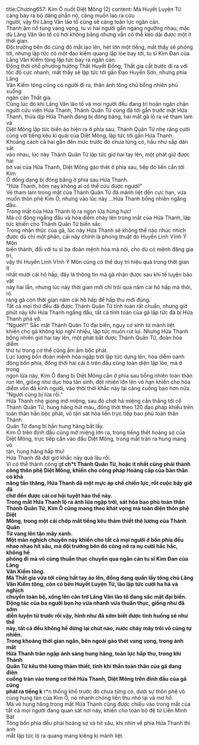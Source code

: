 title:Chương657: Kim Ô nuốt Diệt Mông (2)
content:
Mà Huyết Luyện Tử càng bày ra bộ dáng phẫn nộ, càng muốn lao ra cứu<br>người, vậy thì Lăng Vân lão tổ cũng sẽ càng toàn lực ngăn cản.<br>Thanh âm nổ tung vang vọng, tu vi hai người gần ngang ngưỡng nhau, mặc<br>dù Lăng Vân lão tổ có hơi không bằng nhưng vẫn có thể kéo dài được một ít<br>thời gian.<br>Đội trưởng bên đó cũng đỏ mắt lao lên, hét lớn một tiếng, mắt thấy sẽ phóng<br>tới, nhưng lập tức có một đạo kiếm quang lập lòe bay tới, tu sĩ Kim Đan của<br>Lăng Vân Kiếm tông lập tức bay ra ngăn cản.<br>Đồng thời chỗ phương hướng Thất Huyết Đồng, Thất gia cất bước đi ra với<br>tốc độ cực nhanh, mắt thấy sẽ lập tức tới gần Đạo Huyền Sơn, nhưng phía Lăng<br>Vân Kiếm tông cũng có người đi ra, thân ảnh tông chủ bỗng nhiên phủ xuống<br>ngăn cản Thất gia.<br>Cùng lúc đó khi Lăng Vân lão tổ và mọi người đều đang trì hoãn ngăn chặn<br>người cứu viện Hứa Thanh, Thánh Quân Tử cũng đã tới gần trước mặt Hứa<br>Thanh, thừa dịp Hứa Thanh đang bị đóng băng, hai mắt gã lộ ra vẻ tham lam và<br>Diệt Mông lập tức biến ảo hiện ra ở phía sau, Thánh Quân Tử nhe răng cười<br>cùng với tiếng kêu kì quái của Diệt Mông, lập tức tới gần Hứa Thanh.<br>Khoảng cách cả hai gần đến mức trước đó chưa từng có, hầu như sắp dán sát<br>vào nhau, lúc này Thánh Quân Tử lập tức giơ hai tay lên, một phát giữ được hai<br>bờ vai của Hứa Thanh, Diệt Mông gào thét ở phía sau, tiếp đó liền cắn tới Kim<br>Ô đồng dạng bị đóng băng ở phía sau Hứa Thanh.<br>"Hứa Thanh, hôm nay không ai có thể cứu được ngươi!"<br>Vẻ tham lam trong mắt của Thánh Quân Tử đã mãnh liệt đến cực hạn, vừa<br>muốn thôn phệ Kim Ô, nhưng vào lúc này …Hứa Thanh bỗng nhiên ngẩng đầu.<br>Trong mắt của Hứa Thanh lộ ra ngọn lửa hừng hực!<br>Mà cử động ngẩng đầu và hỏa diễm cháy lên trong mắt của Hứa Thanh, lập<br>tức khiến cho Thánh Quân Tử biến sắc.<br>Trong nhận thức của gã, lúc này Hứa Thanh sẽ không thể nào nhúc nhích<br>được dù chỉ một phân, cái này chính là phong thuật do Huyền Linh Vĩnh Ý Môn<br>biến thành, đối với tu sĩ ba đoàn mệnh hỏa mà nói, cho dù có mệnh đăng gia trì,<br>vậy thì Huyền Linh Vĩnh Ý Môn cũng có thể duy trì hiệu quả trong thời gian ít<br>nhất mười cái hô hấp, đây là thông tin mà gã nhận được sau khi tế luyện bảo vật<br>này hai lần, nhưng lúc này thời gian mới chỉ trôi qua năm cái hô hấp mà thôi, rõ<br>ràng gã còn thời gian năm cái hô hấp để hấp thu mới đúng.<br>Tất cả mọi thứ đều đã được Thánh Quân Tử tính toán rất chuẩn, nhưng giờ<br>phút này khi Hứa Thanh ngẩng đầu, tất cả tính toán của gã lập tức đã bị Hứa<br>Thanh phá vỡ.<br>"Ngươi!!" Sắc mặt Thánh Quân Tử đại biến, nguy cơ sinh tử mãnh liệt<br>khiến cho gã không kịp nghĩ nhiều, lập tức muốn rút lui. Nhưng Hứa Thanh<br>bỗng nhiên giơ hai tay lên, một phát bắt được Thánh Quân Tử, đoàn hỏa diễm<br>thứ tư trong cơ thể cũng ầm ầm bộc phát.<br>Lực lượng bốn đoàn mệnh hỏa ngập trời lập tức dựng lên, hỏa diễm oanh<br>động bốn phía, đồng thời hai cái ô trên đầu cũng toàn diện lập lòe, mà ở trong<br>ngọn lửa này, Kim Ô đang bị Diệt Mông cắn ở phía sau bỗng nhiên toàn thân<br>run lên, giống như dục hỏa tân sinh, đột nhiên lớn lên vô hạn khiến cho hỏa<br>diễm vốn đã kinh người, vào thời thời khắc này lại càng cuồng bạo hơn nữa.<br>"Ngươi cũng bị lừa rồi."<br>Hứa Thanh nhẹ giọng mở miệng, sau đó chợt há miệng cắn thẳng tới cổ<br>Thánh Quân Tử, hung hăng hút máu, đồng thời theo 120 đạo pháp khiếu trên<br>toàn thân hắn bộc phát, vô tận sát hỏa liền trực tiếp bao phủ toàn thân Thánh<br>Quân Tử đang bị hắn hung hăng bắt lấy.<br>Kim Ô trên định đầu cũng mở miệng lớn ra, trong tiếng thét hoảng sợ của<br>Diệt Mông, trực tiếp cắn vào đầu Diệt Mông, trong mắt tràn ra hung mang vô<br>tận, hung hăng hấp thu!<br>Hứa Thanh đã đợi giờ khắc này quá lâu rồi.<br>Vì có thể thành công g**t ch*t Thánh Quân Tử, hoặc ít nhất cũng phải thành<br>công thôn phệ Diệt Mông, khiến cho công pháp Hoàng cấp của bản thân có khả<br>năng tấn thăng, Hứa Thanh đã một mực áp chế chiến lực, rốt cuộc bây giờ đã<br>chờ đến được cái cơ hội tuyệt hảo thế này.<br>Trong mắt Hứa Thanh lộ ra ánh lửa ngập trời, sát hỏa bao phủ toàn thân<br>Thánh Quân Tử, Kim Ô cũng mang theo khát vọng mà toàn diện thôn phệ Diệt<br>Mông, trong một cái chớp mắt tiếng kêu thảm thiết thê lương của Thánh Quân<br>Tử vang lên tận mây xanh.<br>Một màn nghịch chuyển này khiến cho tất cả mọi người ở bốn phía đều<br>nhao nhao hít sâu, mà đội trưởng bên đó cũng nở ra nụ cười hắc hắc, không hề<br>phóng đi mà vô cùng thuần thục chuyển qua ngăn cản tu sĩ Kim Đan của Lăng<br>Vân Kiếm tông.<br>Mà Thất gia vừa tới cũng hất tay áo lên, đồng dạng quấn lấy tông chủ Lăng<br>Vân Kiếm tông, còn có bên Huyết Luyện Tử, lão lập tức cười ha hả và nghịch<br>chuyển toàn bộ, xông lên cản trở Lăng Vân lão tổ đang sắc mặt đại biến.<br>Động tác của ba người bọn họ vừa nhanh vừa thuần thục, giống như đã sớm<br>diễn luyện từ trước rồi vậy, hình như đã sớm biết được tình huống sẽ như thế<br>này, tất cả đều không hề dừng lại chút nào, nước chảy mây trôi vô cùng tự<br>nhiên.<br>Trong khoảng thời gian ngắn, bên ngoài gào thét vang vọng, trong ánh mắt<br>Hứa Thanh tràn ngập ánh sáng hung hăng, toàn lực hấp thu, trong khi Thánh<br>Quân Tử kêu thê lương thảm thiết, tinh khí thần toàn thân của gã đang điên<br>cuồng tràn vào trong cơ thể Hứa Thanh, Diệt Mông trên đỉnh đầu của gã cũng<br>phát ra tiếng k** r*n thống khổ trước đó chưa từng có, dưới sự thôn phệ vô<br>cùng hung tàn của Kim Ô, nó nhanh chóng liền thu nhỏ lại và mơ hồ.<br>Mà vẻ hung hăng trong mắt Hứa Thanh cũng được chiếu vào trong mắt của<br>tất cả mọi người đang quan sát nơi này, khiến cho toàn bộ đệ tử Liên Minh Bát<br>Tông bốn phía đều phải hoảng sợ và hít sâu, khi nhìn về phía Hứa Thanh thì ánh<br>mắt lập tức lộ ra quang mang kiêng kị mãnh liệt.